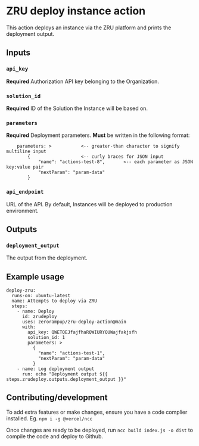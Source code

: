 # ZRU deploy instance action

This action deploys an instance via the ZRU platform and prints the deployment output.


## Inputs

### `api_key`
**Required** Authorization API key belonging to the Organization.

### `solution_id`
**Required** ID of the Solution the Instance will be based on.

### `parameters`
**Required** Deployment parameters. **Must** be written in the following format:
```
    parameters: >           <-- greater-than character to signify multiline input
        {                   <-- curly braces for JSON input
            "name": "actions-test-8",       <-- each parameter as JSON key:value pair
            "nextParam": "param-data"
        }
```

### `api_endpoint`
URL of the API. By default, Instances will be deployed to production environment.


## Outputs

### `deployment_output`
The output from the deployment.


## Example usage

```
deploy-zru:
  runs-on: ubuntu-latest
  name: Attempts to deploy via ZRU
  steps:
    - name: Deploy
      id: zrudeploy
      uses: zerorampup/zru-deploy-action@main
      with:
        api_key: QWETQEJfajfhaRQWIURYQUWajfakjsfh
        solution_id: 1
        parameters: >
          {
            "name": "actions-test-1", 
            "nextParam": "param-data"
          }
    - name: Log deployment output
      run: echo "Deployment output ${{ steps.zrudeploy.outputs.deployment_output }}"
```



## Contributing/development

To add extra features or make changes, ensure you have a code complier installed.
Eg. `npm i -g @vercel/ncc`

Once changes are ready to be deployed, run `ncc build index.js -o dist` to compile the code and deploy to Github.
